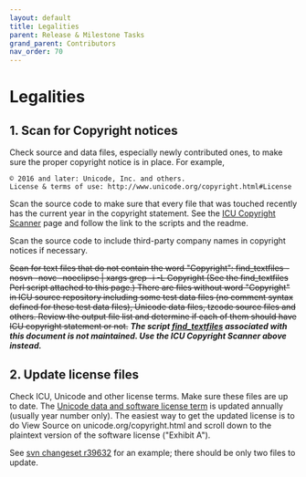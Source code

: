 ```yaml
---
layout: default
title: Legalities
parent: Release & Milestone Tasks
grand_parent: Contributors
nav_order: 70
---
```


<!--
© 2021 and later: Unicode, Inc. and others.
License & terms of use: http://www.unicode.org/copyright.html
-->

# Legalities

## 1. Scan for Copyright notices

Check source and data files, especially newly contributed ones, to make sure the
proper copyright notice is in place. For example,

```
© 2016 and later: Unicode, Inc. and others.
License & terms of use: http://www.unicode.org/copyright.html#License
```

Scan the source code to make sure that every file that was touched recently has
the current year in the copyright statement. See the [ICU Copyright
Scanner](../../../copyright-scan.md) page and follow the link to the scripts and
the readme.

Scan the source code to include third-party company names in copyright notices
if necessary.

~~Scan for text files that do not contain the word "Copyright": find_textfiles
-nosvn -novc -noeclipse | xargs grep -i -L Copyright (See the find_textfiles
Perl script attached to this page.) There are files without word "Copyright" in
ICU source repository including some test data files (no comment syntax defined
for these test data files), Unicode data files, tzcode source files and others.
Review the output file list and determine if each of them should have ICU
copyright statement or not.~~ ***The script [find_textfiles](find_textfiles)
associated with this document is not maintained. Use the ICU Copyright Scanner
above instead.***

## 2. Update license files

Check ICU, Unicode and other license terms. Make sure these files are up to
date. The [Unicode data and software license
term](http://www.unicode.org/copyright.html) is updated annually (usually year
number only). The easiest way to get the updated license is to do View Source on
unicode.org/copyright.html and scroll down to the plaintext version of the
software license ("Exhibit A").

See [svn changeset r39632](https://github.com/unicode-org/icu/commit/0001f6c5e92f6f3a8d66c7dbc47cc24df7633a71)
for an example; there should be only two files to update.
